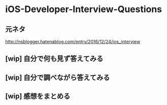 # iOS-Developer-Interview-Questions

## 元ネタ

http://nsblogger.hatenablog.com/entry/2016/12/24/ios_interview

## [wip] 自分で何も見ず答えてみる

## [wip] 自分で調べながら答えてみる

## [wip] 感想をまとめる
